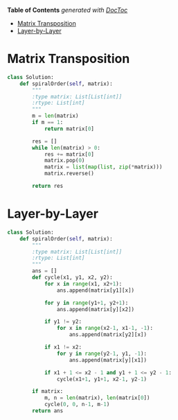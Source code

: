 <!-- START doctoc generated TOC please keep comment here to allow auto update -->
<!-- DON'T EDIT THIS SECTION, INSTEAD RE-RUN doctoc TO UPDATE -->
**Table of Contents**  *generated with [DocToc](https://github.com/thlorenz/doctoc)*

- [Matrix Transposition](#matrix-transposition)
- [Layer-by-Layer](#layer-by-layer)

<!-- END doctoc generated TOC please keep comment here to allow auto update -->

# Matrix Transposition

```python
class Solution:
    def spiralOrder(self, matrix):
        """
        :type matrix: List[List[int]]
        :rtype: List[int]
        """
        m = len(matrix)
        if m == 1:
            return matrix[0]

        res = []
        while len(matrix) > 0:
            res += matrix[0]
            matrix.pop(0)
            matrix = list(map(list, zip(*matrix)))
            matrix.reverse()

        return res
```

# Layer-by-Layer

```python
class Solution:
    def spiralOrder(self, matrix):
        """
        :type matrix: List[List[int]]
        :rtype: List[int]
        """
        ans = []
        def cycle(x1, y1, x2, y2):
            for x in range(x1, x2+1):
                ans.append(matrix[y1][x])

            for y in range(y1+1, y2+1):
                ans.append(matrix[y][x2])

            if y1 != y2:
                for x in range(x2-1, x1-1, -1):
                    ans.append(matrix[y2][x])

            if x1 != x2:
                for y in range(y2-1, y1, -1):
                    ans.append(matrix[y][x1])

            if x1 + 1 <= x2 - 1 and y1 + 1 <= y2 - 1:
                cycle(x1+1, y1+1, x2-1, y2-1)

        if matrix:
            m, n = len(matrix), len(matrix[0])
            cycle(0, 0, n-1, m-1)
        return ans
```
